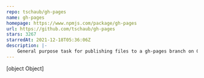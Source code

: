 ```yaml
---
repo: tschaub/gh-pages
name: gh-pages
homepage: https://www.npmjs.com/package/gh-pages
url: https://github.com/tschaub/gh-pages
stars: 3267
starredAt: 2021-12-18T05:36:06Z
description: |-
    General purpose task for publishing files to a gh-pages branch on GitHub
---
```


[object Object]
